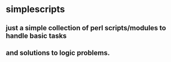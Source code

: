 # simplescripts

## just a simple collection of perl scripts/modules to handle basic tasks
## and solutions to logic problems. 
